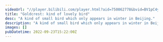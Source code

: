 ```yaml
---
videoUrl: "//player.bilibili.com/player.html?aid=750062778&bvid=BV1pC4y1M74B&cid=1374604879&p=1"
title: "Goldcrest: kind of lovely bird"
desc: "A kind of small bird which only appears in winter in Beijing."
description: "A kind of small bird which only appears in winter in Beijing."
images: []
pubDatetime: 2022-09-23T15:22:00Z
---
```

